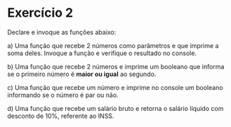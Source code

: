 # Exercício 2
Declare e invoque as funções abaixo:

a) Uma função que recebe 2 números como parâmetros e que imprime a soma deles. Invoque a função e verifique o resultado no console.

b) Uma função que recebe 2 números e imprime um booleano que informa se o primeiro número é **maior ou igual** ao segundo.

c) Uma função que recebe um número e imprime no console um booleano informando se o número é par ou não.

d) Uma função que recebe um salário bruto e retorna o salário líquido com desconto de 10%, referente ao INSS.